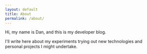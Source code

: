 ```yaml
---
layout: default
title: About
permalink: /about/
---
```


Hi, my name is Dan, and this is my developer blog.

I'll write here about my experiments trying out new technologies and personal projects I might undertake.
